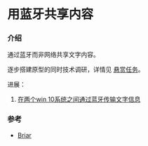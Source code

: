 # 用蓝牙共享内容

### 介绍

通过蓝牙而非网络共享文字内容。

逐步搭建原型的同时技术调研，详情见 [悬赏任务](https://gitee.com/zhishi/share-content-using-bluetooth/issues)。

进展：

1. [在两个win 10系统之间通过蓝牙传输文字信息](https://gitee.com/zhishi/share-content-using-bluetooth/issues/IABP3R)

### 参考

- [Briar](https://briarproject.org/)

